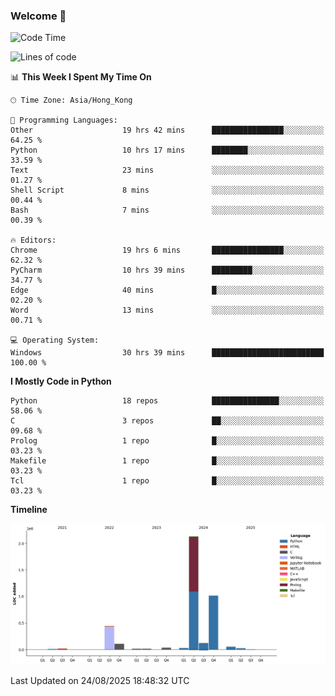 ### Welcome 👋

<!--START_SECTION:waka-->
![Code Time](http://img.shields.io/badge/Code%20Time-2%2C496%20hrs%2031%20mins-blue)

![Lines of code](https://img.shields.io/badge/From%20Hello%20World%20I%27ve%20Written-4.0%20million%20lines%20of%20code-blue)

📊 **This Week I Spent My Time On** 

```text
🕑︎ Time Zone: Asia/Hong_Kong

💬 Programming Languages: 
Other                    19 hrs 42 mins      ████████████████░░░░░░░░░   64.25 % 
Python                   10 hrs 17 mins      ████████░░░░░░░░░░░░░░░░░   33.59 % 
Text                     23 mins             ░░░░░░░░░░░░░░░░░░░░░░░░░   01.27 % 
Shell Script             8 mins              ░░░░░░░░░░░░░░░░░░░░░░░░░   00.44 % 
Bash                     7 mins              ░░░░░░░░░░░░░░░░░░░░░░░░░   00.39 % 

🔥 Editors: 
Chrome                   19 hrs 6 mins       ████████████████░░░░░░░░░   62.32 % 
PyCharm                  10 hrs 39 mins      █████████░░░░░░░░░░░░░░░░   34.77 % 
Edge                     40 mins             █░░░░░░░░░░░░░░░░░░░░░░░░   02.20 % 
Word                     13 mins             ░░░░░░░░░░░░░░░░░░░░░░░░░   00.71 % 

💻 Operating System: 
Windows                  30 hrs 39 mins      █████████████████████████   100.00 % 
```

**I Mostly Code in Python** 

```text
Python                   18 repos            ███████████████░░░░░░░░░░   58.06 % 
C                        3 repos             ██░░░░░░░░░░░░░░░░░░░░░░░   09.68 % 
Prolog                   1 repo              █░░░░░░░░░░░░░░░░░░░░░░░░   03.23 % 
Makefile                 1 repo              █░░░░░░░░░░░░░░░░░░░░░░░░   03.23 % 
Tcl                      1 repo              █░░░░░░░░░░░░░░░░░░░░░░░░   03.23 % 
```



**Timeline**

![Lines of Code chart](https://raw.githubusercontent.com/xhj2501/xhj2501/main/assets/bar_graph.png)


 Last Updated on 24/08/2025 18:48:32 UTC
<!--END_SECTION:waka-->

